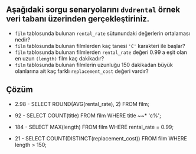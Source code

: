 ## Aşağıdaki sorgu senaryolarını `dvdrental` örnek veri tabanı üzerinden gerçekleştiriniz.

- `film` tablosunda bulunan `rental_rate` sütunundaki değerlerin ortalaması nedir?
- `film` tablosunda bulunan filmlerden kaç tanesi `'C'` karakteri ile başlar?
- `film` tablosunda bulunan filmlerden `rental_rate` değeri 0.99 a eşit olan en uzun `(length)` film kaç dakikadır?
- `film` tablosunda bulunan filmlerin uzunluğu 150 dakikadan büyük olanlarına ait kaç farklı `replacement_cost` değeri vardır?

## Çözüm

- 2.98 - SELECT ROUND(AVG(rental_rate), 2) FROM film;

- 92 - SELECT COUNT(title) FROM film
  WHERE title ~~\* 'c%';

- 184 - SELECT MAX(length) FROM film
  WHERE rental_rate = 0.99;

- 21 - SELECT COUNT(DISTINCT(replacement_cost)) FROM film
  WHERE length > 150;
